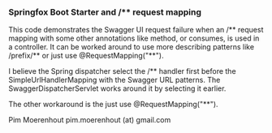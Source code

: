 ### Springfox Boot Starter and /** request mapping

This code demonstrates the Swagger UI request failure when an /** request mapping with some other annotations like method, or consumes, is used in a controller.
It can be worked around to use more describing patterns like /prefix/** or just use @RequestMapping("\**").

I believe the Spring dispatcher select the /** handler first before the SimpleUrlHandlerMapping with the Swagger URL patterns.
The SwaggerDispatcherServlet works around it by selecting it earlier.

The other workaround is the just use @RequestMapping("\**").

Pim Moerenhout
pim.moerenhout (at) gmail.com
